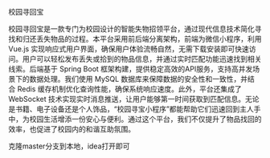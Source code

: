 校园寻回宝


校园寻回宝是一款专门为校园设计的智能失物招领平台，通过现代信息技术简化寻找和归还丢失物品的过程。本平台采用前后端分离架构，前端为微信小程序，利用 Vue.js 实现响应式用户界面，确保用户体验流畅自然，无需下载安装即可快速访问。用户可以轻松发布丢失或拾到的物品信息，并通过实时匹配功能迅速找到相关线索。后端基于 Spring Boot 框架构建，提供稳定高效的API服务，支持高并发场景下的数据处理。我们使用 MySQL 数据库来保障数据的安全性和一致性，并结合 Redis 缓存机制优化查询性能，确保系统响应速度。此外，平台还集成了 WebSocket 技术实现实时消息推送，让用户能够第一时间获取到匹配信息。无论是书籍、电子设备还是个人饰品，“校园寻宝小程序”都能帮助它们迅速回到主人手中，为校园生活增添一份安心与便利。通过这个平台，我们不仅提升了物品找回的效率，也促进了校园内的和谐互助氛围。


克隆master分支到本地，idea打开即可
